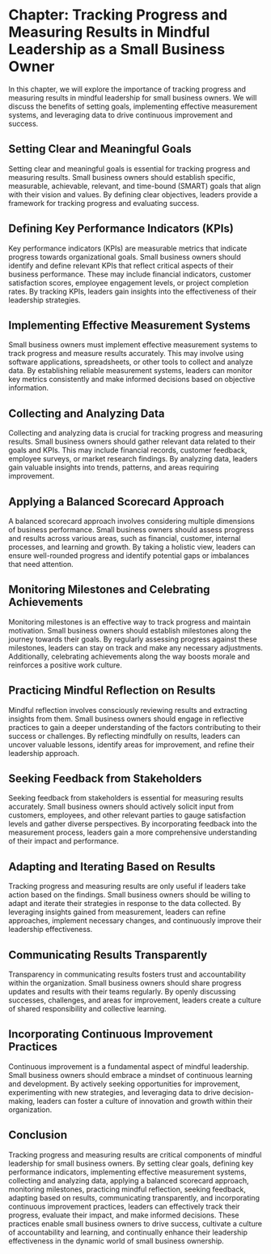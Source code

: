 Chapter: Tracking Progress and Measuring Results in Mindful Leadership as a Small Business Owner
================================================================================================

In this chapter, we will explore the importance of tracking progress and measuring results in mindful leadership for small business owners. We will discuss the benefits of setting goals, implementing effective measurement systems, and leveraging data to drive continuous improvement and success.

Setting Clear and Meaningful Goals
----------------------------------

Setting clear and meaningful goals is essential for tracking progress and measuring results. Small business owners should establish specific, measurable, achievable, relevant, and time-bound (SMART) goals that align with their vision and values. By defining clear objectives, leaders provide a framework for tracking progress and evaluating success.

Defining Key Performance Indicators (KPIs)
------------------------------------------

Key performance indicators (KPIs) are measurable metrics that indicate progress towards organizational goals. Small business owners should identify and define relevant KPIs that reflect critical aspects of their business performance. These may include financial indicators, customer satisfaction scores, employee engagement levels, or project completion rates. By tracking KPIs, leaders gain insights into the effectiveness of their leadership strategies.

Implementing Effective Measurement Systems
------------------------------------------

Small business owners must implement effective measurement systems to track progress and measure results accurately. This may involve using software applications, spreadsheets, or other tools to collect and analyze data. By establishing reliable measurement systems, leaders can monitor key metrics consistently and make informed decisions based on objective information.

Collecting and Analyzing Data
-----------------------------

Collecting and analyzing data is crucial for tracking progress and measuring results. Small business owners should gather relevant data related to their goals and KPIs. This may include financial records, customer feedback, employee surveys, or market research findings. By analyzing data, leaders gain valuable insights into trends, patterns, and areas requiring improvement.

Applying a Balanced Scorecard Approach
--------------------------------------

A balanced scorecard approach involves considering multiple dimensions of business performance. Small business owners should assess progress and results across various areas, such as financial, customer, internal processes, and learning and growth. By taking a holistic view, leaders can ensure well-rounded progress and identify potential gaps or imbalances that need attention.

Monitoring Milestones and Celebrating Achievements
--------------------------------------------------

Monitoring milestones is an effective way to track progress and maintain motivation. Small business owners should establish milestones along the journey towards their goals. By regularly assessing progress against these milestones, leaders can stay on track and make any necessary adjustments. Additionally, celebrating achievements along the way boosts morale and reinforces a positive work culture.

Practicing Mindful Reflection on Results
----------------------------------------

Mindful reflection involves consciously reviewing results and extracting insights from them. Small business owners should engage in reflective practices to gain a deeper understanding of the factors contributing to their success or challenges. By reflecting mindfully on results, leaders can uncover valuable lessons, identify areas for improvement, and refine their leadership approach.

Seeking Feedback from Stakeholders
----------------------------------

Seeking feedback from stakeholders is essential for measuring results accurately. Small business owners should actively solicit input from customers, employees, and other relevant parties to gauge satisfaction levels and gather diverse perspectives. By incorporating feedback into the measurement process, leaders gain a more comprehensive understanding of their impact and performance.

Adapting and Iterating Based on Results
---------------------------------------

Tracking progress and measuring results are only useful if leaders take action based on the findings. Small business owners should be willing to adapt and iterate their strategies in response to the data collected. By leveraging insights gained from measurement, leaders can refine approaches, implement necessary changes, and continuously improve their leadership effectiveness.

Communicating Results Transparently
-----------------------------------

Transparency in communicating results fosters trust and accountability within the organization. Small business owners should share progress updates and results with their teams regularly. By openly discussing successes, challenges, and areas for improvement, leaders create a culture of shared responsibility and collective learning.

Incorporating Continuous Improvement Practices
----------------------------------------------

Continuous improvement is a fundamental aspect of mindful leadership. Small business owners should embrace a mindset of continuous learning and development. By actively seeking opportunities for improvement, experimenting with new strategies, and leveraging data to drive decision-making, leaders can foster a culture of innovation and growth within their organization.

Conclusion
----------

Tracking progress and measuring results are critical components of mindful leadership for small business owners. By setting clear goals, defining key performance indicators, implementing effective measurement systems, collecting and analyzing data, applying a balanced scorecard approach, monitoring milestones, practicing mindful reflection, seeking feedback, adapting based on results, communicating transparently, and incorporating continuous improvement practices, leaders can effectively track their progress, evaluate their impact, and make informed decisions. These practices enable small business owners to drive success, cultivate a culture of accountability and learning, and continually enhance their leadership effectiveness in the dynamic world of small business ownership.
